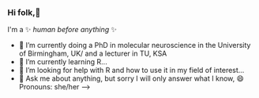 ### Hi folk,👋
I'm a ✨ _human before anything_ ✨ 

- 🔭 I’m currently doing a PhD in molecular neuroscience in the University of Birmingham, UK/ and a lecturer in TU, KSA
- 🌱 I’m currently learning R...
- 🤔 I’m looking for help with R and how to use it in my field of interest...
- 💬 Ask me about anything, but sorry I will only answer what I know,
😄 Pronouns: she/her
-->
